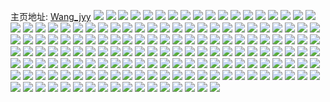 主页地址: [Wang_jyy](https://weibo.com/u/3888830951) 
![](https://wx4.sinaimg.cn/mw2000/e7cad9e7ly1h9m2ncwwvej211i1e0e3p.jpg) 
![](https://wx4.sinaimg.cn/mw2000/e7cad9e7ly1h9lokgt7f9j21o0280b2a.jpg) 
![](https://wx4.sinaimg.cn/mw2000/e7cad9e7ly1h9lokjwqmhj21o0280kjl.jpg) 
![](https://wx4.sinaimg.cn/mw2000/e7cad9e7ly1h9lolfx5r9j211i1e01kx.jpg) 
![](https://wx4.sinaimg.cn/mw2000/e7cad9e7ly1h7hr0akifvj211i1e0qsq.jpg) 
![](https://wx4.sinaimg.cn/mw2000/e7cad9e7ly1h6ntsjdt6mj20py1bgql5.jpg) 
![](https://wx4.sinaimg.cn/mw2000/e7cad9e7ly1h6ntsk4401j21o0280u0x.jpg) 
![](https://wx4.sinaimg.cn/mw2000/e7cad9e7ly1h3xfr54lhcj21o0280x6p.jpg) 
![](https://wx4.sinaimg.cn/mw2000/e7cad9e7ly1h3xfr6d2kfj21o0280u0x.jpg) 
![](https://wx4.sinaimg.cn/mw2000/e7cad9e7ly1h3xfs64xfmj20s51e0n4t.jpg) 
![](https://wx4.sinaimg.cn/mw2000/e7cad9e7ly1gz40u01yikj21o0280qv5.jpg) 
![](https://wx4.sinaimg.cn/mw2000/e7cad9e7ly1gz40u0r5vsj21o0280qv5.jpg) 
![](https://wx4.sinaimg.cn/mw2000/e7cad9e7ly1gz40u15wthj21o01p3e2e.jpg) 
![](https://wx4.sinaimg.cn/mw2000/e7cad9e7ly1gz40u1fqhgj20k00lb414.jpg) 
![](https://wx4.sinaimg.cn/mw2000/e7cad9e7gy1gz1t6cf3uwj22io1qsx0s.jpg) 
![](https://wx4.sinaimg.cn/mw2000/e7cad9e7gy1gz1q4pvdgfj22io1scx6q.jpg) 
![](https://wx4.sinaimg.cn/mw2000/e7cad9e7gy1gz1q4nsdpvj21og2k4b2a.jpg) 
![](https://wx4.sinaimg.cn/mw2000/e7cad9e7gy1gz1q4rouj7j21og2ionpe.jpg) 
![](https://wx4.sinaimg.cn/mw2000/e7cad9e7gy1gz1q4u57pmj22io1oghdu.jpg) 
![](https://wx4.sinaimg.cn/mw2000/e7cad9e7gy1gz1q4w22qsj21o82lc4qq.jpg) 
![](https://wx4.sinaimg.cn/mw2000/e7cad9e7gy1gz1q4m9kndj22io1oghdt.jpg) 
![](https://wx4.sinaimg.cn/mw2000/e7cad9e7gy1gz1q5z3wiyj22io1r01ky.jpg) 
![](https://wx4.sinaimg.cn/mw2000/e7cad9e7gy1gz1q5nvsppj24bw2vxkjp.jpg) 
![](https://wx4.sinaimg.cn/mw2000/e7cad9e7gy1gz1q51vrxij22vx4bwqv9.jpg) 
![](https://wx4.sinaimg.cn/mw2000/e7cad9e7gy1gz1q55aj15j24bw2vxnpg.jpg) 
![](https://wx4.sinaimg.cn/mw2000/e7cad9e7gy1gz1q5c279gj22vx4bwb2f.jpg) 
![](https://wx4.sinaimg.cn/mw2000/e7cad9e7gy1gz1q5g1x6lj22vx4bwe86.jpg) 
![](https://wx4.sinaimg.cn/mw2000/e7cad9e7gy1gz07dffj8rj21o01o0hdt.jpg) 
![](https://wx4.sinaimg.cn/mw2000/e7cad9e7gy1gz07ddfgg4j21o01o0kjl.jpg) 
![](https://wx4.sinaimg.cn/mw2000/e7cad9e7gy1gz07dh47j9j21o01o0kjl.jpg) 
![](https://wx4.sinaimg.cn/mw2000/e7cad9e7gy1gz07dkxklpj21o01o0qv5.jpg) 
![](https://wx4.sinaimg.cn/mw2000/e7cad9e7gy1gz07diy78zj21o01o07wh.jpg) 
![](https://wx4.sinaimg.cn/mw2000/e7cad9e7gy1gz07dn72u4j21o01o07wi.jpg) 
![](https://wx4.sinaimg.cn/mw2000/e7cad9e7gy1gyy87zz8obj21o01o01kx.jpg) 
![](https://wx4.sinaimg.cn/mw2000/e7cad9e7gy1gyy87z4qh2j21o01o0nmp.jpg) 
![](https://wx4.sinaimg.cn/mw2000/e7cad9e7gy1gyy880t8n6j21o01o07wh.jpg) 
![](https://wx4.sinaimg.cn/mw2000/e7cad9e7gy1gyy8823ousj21o01o0e82.jpg) 
![](https://wx4.sinaimg.cn/mw2000/e7cad9e7ly1gxntt70grlj21o01o07wh.jpg) 
![](https://wx4.sinaimg.cn/mw2000/e7cad9e7ly1gxntt7sm09j21o01o04qp.jpg) 
![](https://wx4.sinaimg.cn/mw2000/e7cad9e7ly1gxntt66kf3j21o01o01kx.jpg) 
![](https://wx4.sinaimg.cn/mw2000/e7cad9e7ly1gxntt90nguj21o01o04qp.jpg) 
![](https://wx4.sinaimg.cn/mw2000/e7cad9e7ly1gx5d54n5uyj21o01o07wh.jpg) 
![](https://wx4.sinaimg.cn/mw2000/e7cad9e7ly1gx5d4zdhwsj21o01o0kjl.jpg) 
![](https://wx4.sinaimg.cn/mw2000/e7cad9e7ly1gx5d5dxbx9j21o01o04qp.jpg) 
![](https://wx4.sinaimg.cn/mw2000/e7cad9e7ly1gwlrfne5pij22j43swkjn.jpg) 
![](https://wx4.sinaimg.cn/mw2000/e7cad9e7ly1gwko8ra2mcj22fe3nab2c.jpg) 
![](https://wx4.sinaimg.cn/mw2000/e7cad9e7ly1gwko8ui2h6j22j43swkjp.jpg) 
![](https://wx4.sinaimg.cn/mw2000/e7cad9e7ly1gwko8ofkraj22j43swhdv.jpg) 
![](https://wx4.sinaimg.cn/mw2000/e7cad9e7ly1gwko8wugb8j22j43sw4qs.jpg) 
![](https://wx4.sinaimg.cn/mw2000/e7cad9e7ly1gwko8ywbyyj22j43sw1l1.jpg) 
![](https://wx4.sinaimg.cn/mw2000/e7cad9e7ly1gw11ozxrgcj21o01o0e81.jpg) 
![](https://wx4.sinaimg.cn/mw2000/004fb8zRly1gvlrngikhej62c0340u0y02.jpg) 
![](https://wx4.sinaimg.cn/mw2000/004fb8zRly1gux1qbf6ruj61o0280qv502.jpg) 
![](https://wx4.sinaimg.cn/mw2000/004fb8zRly1gux1qc3jtxj61o02801ky02.jpg) 
![](https://wx4.sinaimg.cn/mw2000/004fb8zRly1gux1q9mtoxj61o0280u0x02.jpg) 
![](https://wx4.sinaimg.cn/mw2000/004fb8zRly1gux1qaebrej62801o01ky02.jpg) 
![](https://wx4.sinaimg.cn/mw2000/004fb8zRly1gux1qauufwj61o0280hdt02.jpg) 
![](https://wx4.sinaimg.cn/mw2000/004fb8zRly1gujx4wvey3j61o02801ky02.jpg) 
![](https://wx4.sinaimg.cn/mw2000/e7cad9e7ly1gujx4xj7fjj21o0280u0x.jpg) 
![](https://wx4.sinaimg.cn/mw2000/004fb8zRly1gujx4y8tn2j61o0280u0x02.jpg) 
![](https://wx4.sinaimg.cn/mw2000/004fb8zRly1gu9ar2g28pj61o02801ky02.jpg) 
![](https://wx4.sinaimg.cn/mw2000/e7cad9e7ly1gts7iunobnj21o0280kjl.jpg) 
![](https://wx4.sinaimg.cn/mw2000/e7cad9e7ly1gts7ivc144j21o0280kjl.jpg) 
![](https://wx4.sinaimg.cn/mw2000/e7cad9e7ly1gts7it0p77j21o0280b29.jpg) 
![](https://wx4.sinaimg.cn/mw2000/e7cad9e7ly1gts7iw42i0j21o0280hdt.jpg) 
![](https://wx4.sinaimg.cn/mw2000/e7cad9e7ly1gto10lsltfj21o0280hdt.jpg) 
![](https://wx4.sinaimg.cn/mw2000/e7cad9e7ly1gtn05i39e1j21o02801ky.jpg) 
![](https://wx4.sinaimg.cn/mw2000/e7cad9e7ly1gtn05gckbfj21o0280u0x.jpg) 
![](https://wx4.sinaimg.cn/mw2000/e7cad9e7ly1gtn05jmi1sj21o0281x6p.jpg) 
![](https://wx4.sinaimg.cn/mw2000/e7cad9e7ly1gtapqgfjh7j21o0280kjl.jpg) 
![](https://wx4.sinaimg.cn/mw2000/e7cad9e7ly1gtapqh15a2j21o0280kjl.jpg) 
![](https://wx4.sinaimg.cn/mw2000/e7cad9e7ly1gtapqfrykej21o0280kjl.jpg) 
![](https://wx4.sinaimg.cn/mw2000/e7cad9e7ly1gtapqhp0ruj21o0280hdt.jpg) 
![](https://wx4.sinaimg.cn/mw2000/e7cad9e7ly1gt7e9lax3zj21o0281npd.jpg) 
![](https://wx4.sinaimg.cn/mw2000/e7cad9e7ly1gt7e9ki54wj21o0280u0x.jpg) 
![](https://wx4.sinaimg.cn/mw2000/e7cad9e7ly1gt7e9mmy11j23402c0x6q.jpg) 
![](https://wx4.sinaimg.cn/mw2000/e7cad9e7ly1gt4py8k07kj22io1sm4qr.jpg) 
![](https://wx4.sinaimg.cn/mw2000/e7cad9e7ly1gt4py9pl3zj22io1s7x6q.jpg) 
![](https://wx4.sinaimg.cn/mw2000/e7cad9e7ly1gt4py7ihkdj22io1w07wk.jpg) 
![](https://wx4.sinaimg.cn/mw2000/e7cad9e7ly1gsmigurrm0j211f1e04no.jpg) 
![](https://wx4.sinaimg.cn/mw2000/e7cad9e7ly1gsmigu7y8yj211f1e0ayu.jpg) 
![](https://wx4.sinaimg.cn/mw2000/e7cad9e7ly1gsmigs0yqqj211f1e07t5.jpg) 
![](https://wx4.sinaimg.cn/mw2000/e7cad9e7ly1gsmih3li0nj23402c0u0z.jpg) 
![](https://wx4.sinaimg.cn/mw2000/e7cad9e7ly1gsmigsjfj7j211i1e0h9z.jpg) 
![](https://wx4.sinaimg.cn/mw2000/e7cad9e7ly1gsmigoulfxj22c0340npf.jpg) 
![](https://wx4.sinaimg.cn/mw2000/e7cad9e7gy1gq9jr8h1laj20rs15nx2g.jpg) 
![](https://wx4.sinaimg.cn/mw2000/e7cad9e7gy1gq9jr2egmmj21400u0qam.jpg) 
![](https://wx4.sinaimg.cn/mw2000/e7cad9e7gy1gq9jr467rej21dw11p1eu.jpg) 
![](https://wx4.sinaimg.cn/mw2000/e7cad9e7gy1gq9jr7c2t5j21400u0wjn.jpg) 
![](https://wx4.sinaimg.cn/mw2000/e7cad9e7gy1gq9jrd8q3bj23402c0b2i.jpg) 
![](https://wx4.sinaimg.cn/mw2000/e7cad9e7gy1gq9jr5i25xj211i1e0kfu.jpg) 
![](https://wx4.sinaimg.cn/mw2000/e7cad9e7gy1gq9jreswovj211i1e0kfk.jpg) 
![](https://wx4.sinaimg.cn/mw2000/e7cad9e7gy1gq9jrfwcs2j211i1e0nlo.jpg) 
![](https://wx4.sinaimg.cn/mw2000/e7cad9e7gy1gq9jr6rmq0j211i1e0tto.jpg) 
![](https://wx4.sinaimg.cn/mw2000/e7cad9e7gy1gq9jrqycwzj22c03407wy.jpg) 
![](https://wx4.sinaimg.cn/mw2000/e7cad9e7gy1gq7bo7ckwfj21e011i4kp.jpg) 
![](https://wx4.sinaimg.cn/mw2000/e7cad9e7gy1gq7bo7w3kpj20u00u0157.jpg) 
![](https://wx4.sinaimg.cn/mw2000/e7cad9e7gy1gq7bo8qxajj211i1e0nls.jpg) 
![](https://wx4.sinaimg.cn/mw2000/e7cad9e7gy1gq7bo9jj1oj211i1e07r5.jpg) 
![](https://wx4.sinaimg.cn/mw2000/e7cad9e7gy1gq7boaqkn5j211i1e0awf.jpg) 
![](https://wx4.sinaimg.cn/mw2000/e7cad9e7gy1gq7bobcwkzj211i1e0k9o.jpg) 
![](https://wx4.sinaimg.cn/mw2000/e7cad9e7gy1gq7boh37cjj21e01e0hc2.jpg) 
![](https://wx4.sinaimg.cn/mw2000/e7cad9e7gy1gq7bog9y46j21e01e01kx.jpg) 
![](https://wx4.sinaimg.cn/mw2000/e7cad9e7gy1gq7bojlcehj22c02c0qv7.jpg) 
![](https://wx4.sinaimg.cn/mw2000/e7cad9e7gy1gq7boc5bbrj211i1e0h5r.jpg) 
![](https://wx4.sinaimg.cn/mw2000/e7cad9e7gy1gq7bof6bj5j22c033yb2c.jpg) 
![](https://wx4.sinaimg.cn/mw2000/e7cad9e7gy1gq7boloa3qj21o0280kjl.jpg) 
![](https://wx4.sinaimg.cn/mw2000/e7cad9e7ly1gnt2skrj2dj22c02bou0y.jpg) 
![](https://wx4.sinaimg.cn/mw2000/e7cad9e7ly1gncotpusglj211i1e0hb0.jpg) 
![](https://wx4.sinaimg.cn/mw2000/e7cad9e7ly1gncotq38v0j20u00u0tbq.jpg) 
![](https://wx4.sinaimg.cn/mw2000/e7cad9e7ly1gnblemd9b8j211i1e0hbf.jpg) 
![](https://wx4.sinaimg.cn/mw2000/e7cad9e7ly1gnblen367zj211i1e04qp.jpg) 
![](https://wx4.sinaimg.cn/mw2000/e7cad9e7ly1gmmca6mnwpj21o0280hdt.jpg) 
![](https://wx4.sinaimg.cn/mw2000/e7cad9e7ly1gmmca5tm5dj21o02807wh.jpg) 
![](https://wx4.sinaimg.cn/mw2000/e7cad9e7ly1gmmca55luij21o02801kx.jpg) 
![](https://wx4.sinaimg.cn/mw2000/e7cad9e7ly1gm0uq56whuj211i1e0h40.jpg) 
![](https://wx4.sinaimg.cn/mw2000/e7cad9e7ly1gjuv7uofstj21o01o0b29.jpg) 
![](https://wx4.sinaimg.cn/mw2000/e7cad9e7ly1gjuv7v75dfj21o01o0b29.jpg) 
![](https://wx4.sinaimg.cn/mw2000/e7cad9e7ly1gjuv7vr5q3j21o01o01kx.jpg) 
![](https://wx4.sinaimg.cn/mw2000/e7cad9e7ly1givixxrt03j21o0280x6p.jpg) 
![](https://wx4.sinaimg.cn/mw2000/e7cad9e7ly1givixyf74gj21o0280b2a.jpg) 
![](https://wx4.sinaimg.cn/mw2000/e7cad9e7ly1giibscqmimj21o01o0e81.jpg) 
![](https://wx4.sinaimg.cn/mw2000/e7cad9e7ly1ghkwxtj5i9j22yo4g0npj.jpg) 
![](https://wx4.sinaimg.cn/mw2000/e7cad9e7ly1ghkwxwc228j22yo4g0kjr.jpg) 
![](https://wx4.sinaimg.cn/mw2000/e7cad9e7ly1ghkwxyua13j22yo4g0npj.jpg) 
![](https://wx4.sinaimg.cn/mw2000/e7cad9e7ly1ghkwy0xowoj22yo4g0x6u.jpg) 
![](https://wx4.sinaimg.cn/mw2000/e7cad9e7ly1ghkwxosodvj22yo4g01l4.jpg) 
![](https://wx4.sinaimg.cn/mw2000/e7cad9e7ly1ghkwy3v0m9j22yo4g04qw.jpg) 
![](https://wx4.sinaimg.cn/mw2000/e7cad9e7ly1gfpt5qcrtnj21o01o0e81.jpg) 
![](https://wx4.sinaimg.cn/mw2000/e7cad9e7ly1gfit08am5tj21o01o04qq.jpg) 
![](https://wx4.sinaimg.cn/mw2000/e7cad9e7ly1gfit070vjhj21o01o01ky.jpg) 
![](https://wx4.sinaimg.cn/mw2000/e7cad9e7ly1gfit04x7pxj21o01o07wi.jpg) 
![](https://wx4.sinaimg.cn/mw2000/e7cad9e7ly1gfit01n68zj21o01o0kjl.jpg) 
![](https://wx4.sinaimg.cn/mw2000/e7cad9e7ly1gfit03q70qj21o01o0qv6.jpg) 
![](https://wx4.sinaimg.cn/mw2000/e7cad9e7ly1gfit00rkvej21o01o0npd.jpg) 
![](https://wx4.sinaimg.cn/mw2000/e7cad9e7ly1gfit02tzekj21o01o0qv6.jpg) 
![](https://wx4.sinaimg.cn/mw2000/e7cad9e7ly1gfit05xyk3j21o01o0kjm.jpg) 
![](https://wx4.sinaimg.cn/mw2000/e7cad9e7ly1gfiszzfzggj21o01o07wj.jpg) 
![](https://wx4.sinaimg.cn/mw2000/e7cad9e7ly1gf77u02e5dj21o01o0b29.jpg) 
![](https://wx4.sinaimg.cn/mw2000/e7cad9e7ly1gf77tzdbfyj21o01o0b29.jpg) 
![](https://wx4.sinaimg.cn/mw2000/e7cad9e7ly1gf77u0qdx7j21o01o0b29.jpg) 
![](https://wx4.sinaimg.cn/mw2000/e7cad9e7ly1ged6k2tbrqj20u0140al6.jpg) 
![](https://wx4.sinaimg.cn/mw2000/e7cad9e7ly1ged6k4mw1zj21o01o0b2a.jpg) 
![](https://wx4.sinaimg.cn/mw2000/e7cad9e7ly1ged6k3oaezj21400u0gxc.jpg) 
![](https://wx4.sinaimg.cn/mw2000/e7cad9e7ly1ged6k1wiiyj21o01o07wi.jpg) 
![](https://wx4.sinaimg.cn/mw2000/e7cad9e7ly1ged6k5j789j21o01o07wi.jpg) 
![](https://wx4.sinaimg.cn/mw2000/e7cad9e7ly1ged6k3c3hlj21o01o0kjl.jpg) 
![](https://wx4.sinaimg.cn/mw2000/e7cad9e7ly1gd9s3tsu5aj20u0140kbp.jpg) 
![](https://wx4.sinaimg.cn/mw2000/e7cad9e7ly1gd9s3t6cquj21o02807wi.jpg) 
![](https://wx4.sinaimg.cn/mw2000/e7cad9e7ly1gd9s6f8v9uj21o02807wi.jpg) 
![](https://wx4.sinaimg.cn/mw2000/e7cad9e7ly1g89mb67znej22j43sw4qv.jpg) 
![](https://wx4.sinaimg.cn/mw2000/e7cad9e7ly1g89mb8qe3xj22j43swu13.jpg) 
![](https://wx4.sinaimg.cn/mw2000/e7cad9e7ly1g89mbbgl4lj23sw2j41l3.jpg) 
![](https://wx4.sinaimg.cn/mw2000/e7cad9e7ly1g89mb4e30sj22j43swqv9.jpg) 
![](https://wx4.sinaimg.cn/mw2000/e7cad9e7ly1g89mbducd4j22j43swnpj.jpg) 
![](https://wx4.sinaimg.cn/mw2000/e7cad9e7ly1g89mbg52jij22j43swnpk.jpg) 
![](https://wx4.sinaimg.cn/mw2000/e7cad9e7ly1fyfb7yxdyrj20rs0kuq9f.jpg) 
![](https://wx4.sinaimg.cn/mw2000/e7cad9e7ly1fyfb7z6pwej20ku0rsjxk.jpg) 
![](https://wx4.sinaimg.cn/mw2000/e7cad9e7ly1fvost38gssj20rs0jl18h.jpg) 
![](https://wx4.sinaimg.cn/mw2000/e7cad9e7ly1fvost26imrj21ub27ee86.jpg) 
